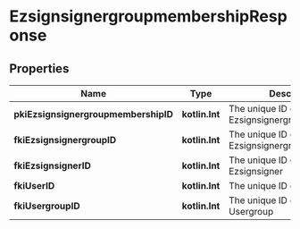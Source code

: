 
# EzsignsignergroupmembershipResponse

## Properties
Name | Type | Description | Notes
------------ | ------------- | ------------- | -------------
**pkiEzsignsignergroupmembershipID** | **kotlin.Int** | The unique ID of the Ezsignsignergroupmembership | 
**fkiEzsignsignergroupID** | **kotlin.Int** | The unique ID of the Ezsignsignergroup | 
**fkiEzsignsignerID** | **kotlin.Int** | The unique ID of the Ezsignsigner |  [optional]
**fkiUserID** | **kotlin.Int** | The unique ID of the User |  [optional]
**fkiUsergroupID** | **kotlin.Int** | The unique ID of the Usergroup |  [optional]




